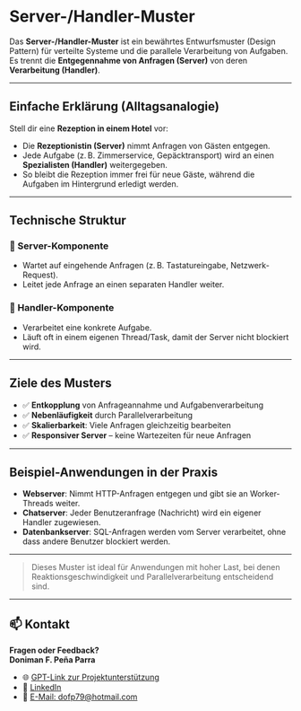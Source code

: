#  Server-/Handler-Muster

Das **Server-/Handler-Muster** ist ein bewährtes Entwurfsmuster (Design Pattern) für verteilte Systeme und die parallele Verarbeitung von Aufgaben. Es trennt die **Entgegennahme von Anfragen (Server)** von deren **Verarbeitung (Handler)**.

---

##  Einfache Erklärung (Alltagsanalogie)

Stell dir eine **Rezeption in einem Hotel** vor:

- Die **Rezeptionistin (Server)** nimmt Anfragen von Gästen entgegen.
- Jede Aufgabe (z. B. Zimmerservice, Gepäcktransport) wird an einen **Spezialisten (Handler)** weitergegeben.
- So bleibt die Rezeption immer frei für neue Gäste, während die Aufgaben im Hintergrund erledigt werden.

---

##  Technische Struktur

### 🔹 Server-Komponente
- Wartet auf eingehende Anfragen (z. B. Tastatureingabe, Netzwerk-Request).
- Leitet jede Anfrage an einen separaten Handler weiter.

### 🔹 Handler-Komponente
- Verarbeitet eine konkrete Aufgabe.
- Läuft oft in einem eigenen Thread/Task, damit der Server nicht blockiert wird.

---

##  Ziele des Musters

- ✅ **Entkopplung** von Anfrageannahme und Aufgabenverarbeitung  
- ✅ **Nebenläufigkeit** durch Parallelverarbeitung  
- ✅ **Skalierbarkeit**: Viele Anfragen gleichzeitig bearbeiten  
- ✅ **Responsiver Server** – keine Wartezeiten für neue Anfragen  

---

##  Beispiel-Anwendungen in der Praxis

-  **Webserver**: Nimmt HTTP-Anfragen entgegen und gibt sie an Worker-Threads weiter.
-  **Chatserver**: Jeder Benutzeranfrage (Nachricht) wird ein eigener Handler zugewiesen.
-  **Datenbankserver**: SQL-Anfragen werden vom Server verarbeitet, ohne dass andere Benutzer blockiert werden.

---

>  Dieses Muster ist ideal für Anwendungen mit hoher Last, bei denen Reaktionsgeschwindigkeit und Parallelverarbeitung entscheidend sind.

---

## 📫 Kontakt

**Fragen oder Feedback?**  
**Doniman F. Peña Parra**

- 🌐 [GPT-Link zur Projektunterstützung](https://chatgpt.com/g/g-67f2ec205b0c819181790826b6abdad6-tutor-fur-betriebliche-informationssysteme)
- 🔗 [LinkedIn](#) <!-- Füge hier deinen LinkedIn-Link ein -->
- 📧 [E-Mail: dofp79@hotmail.com](mailto:dofp79@hotmail.com)

